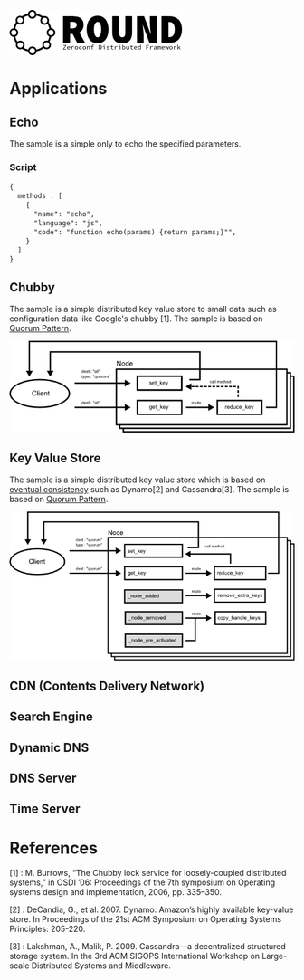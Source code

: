 ![round_logo](./img/round_logo.png)

# Applications

## Echo

The sample is a simple only to echo the specified parameters.

### Script

```
{
  methods : [
    {
      "name": "echo",
      "language": "js",
      "code": "function echo(params) {return params;}"",
    }
  ]
}

```


## Chubby

The sample is a simple distributed key value store to small data such as configuration data like Google's chubby [1]. The sample is based on [Quorum Pattern](./round_design_pattern.md).

![chubby](./img/round_app_chubby.png)

## Key Value Store

The sample is a simple distributed key value store which is based on [eventual consistency](http://en.wikipedia.org/wiki/Eventual_consistency) such as Dynamo[2] and Cassandra[3]. The sample is based on [Quorum Pattern](./round_design_pattern.md).

![kvs](./img/round_app_kvs.png)

## CDN (Contents Delivery Network)

## Search Engine

## Dynamic DNS

## DNS Server

## Time Server

# References

[1] :  M. Burrows, “The Chubby lock service for loosely-coupled distributed
systems,” in OSDI ’06: Proceedings of the 7th symposium on Operating
systems design and implementation, 2006, pp. 335–350.

[2] : DeCandia, G., et al. 2007. Dynamo: Amazon’s highly available key-value store. In Proceedings of the 21st ACM Symposium on Operating Systems Principles: 205-220.

[3] : Lakshman, A., Malik, P. 2009. Cassandra—a decentralized structured storage system. In the 3rd ACM SIGOPS International Workshop on Large-scale Distributed Systems and Middleware.
